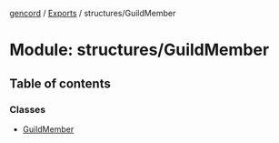 [gencord](../README.md) / [Exports](../modules.md) / structures/GuildMember

# Module: structures/GuildMember

## Table of contents

### Classes

- [GuildMember](../classes/structures/guildmember.guildmember.md)
